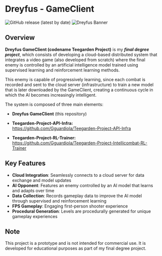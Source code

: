 # Dreyfus - GameClient
![GitHub release (latest by date)](https://img.shields.io/github/v/release/Gguardiola/Teegarden-Project-GameClient?style=flat-square)
![Dreyfus Banner](resources/misc/dreyfusBanner.png)
## Overview
**Dreyfus GameClient (codename Teegarden Project)** is my **_final degree project_**, which consists of developing a cloud-based distributed system that integrates a video game (also developed from scratch) where the final enemy is controlled by an artificial intelligence model trained using supervised learning and reinforcement learning methods.

This enemy is capable of progressively learning, since each combat is recorded and sent to the cloud server (infrastructure) to train a new model that is later downloaded by the GameClient, creating a continuous cycle in which the AI becomes increasingly intelligent.

The system is composed of three main elements:

- **Dreyfus GameClient** (this repository)

- **Teegarden-Project-API-Infra:** https://github.com/Gguardiola/Teegarden-Project-API-Infra
- **Teegarden-Project-RL-Trainer:** https://github.com/Gguardiola/Teegarden-Project-Intellicombat-RL-Trainer
## Key Features
- **Cloud Integration**: Seamlessly connects to a cloud server for data exchange and model updates
- **AI Opponent**: Features an enemy controlled by an AI model that learns and adapts over time
- **Data Collection**: Records gameplay data to improve the AI model through supervised and reinforcement learning
- **FPS Gameplay**: Engaging first-person shooter experience
- **Procedural Generation**: Levels are procedurally generated for unique gameplay experiences

## Note
This project is a prototype and is not intended for commercial use. It is developed for educational purposes as part of my final degree project.